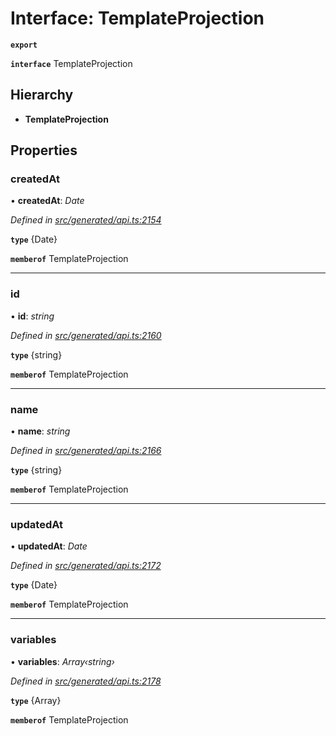 # Interface: TemplateProjection

**`export`** 

**`interface`** TemplateProjection

## Hierarchy

* **TemplateProjection**

## Properties

###  createdAt

• **createdAt**: *Date*

*Defined in [src/generated/api.ts:2154](https://github.com/mailslurp/mailslurp-client-ts-js/blob/c5d4ad1/src/generated/api.ts#L2154)*

**`type`** {Date}

**`memberof`** TemplateProjection

___

###  id

• **id**: *string*

*Defined in [src/generated/api.ts:2160](https://github.com/mailslurp/mailslurp-client-ts-js/blob/c5d4ad1/src/generated/api.ts#L2160)*

**`type`** {string}

**`memberof`** TemplateProjection

___

###  name

• **name**: *string*

*Defined in [src/generated/api.ts:2166](https://github.com/mailslurp/mailslurp-client-ts-js/blob/c5d4ad1/src/generated/api.ts#L2166)*

**`type`** {string}

**`memberof`** TemplateProjection

___

###  updatedAt

• **updatedAt**: *Date*

*Defined in [src/generated/api.ts:2172](https://github.com/mailslurp/mailslurp-client-ts-js/blob/c5d4ad1/src/generated/api.ts#L2172)*

**`type`** {Date}

**`memberof`** TemplateProjection

___

###  variables

• **variables**: *Array‹string›*

*Defined in [src/generated/api.ts:2178](https://github.com/mailslurp/mailslurp-client-ts-js/blob/c5d4ad1/src/generated/api.ts#L2178)*

**`type`** {Array<string>}

**`memberof`** TemplateProjection
